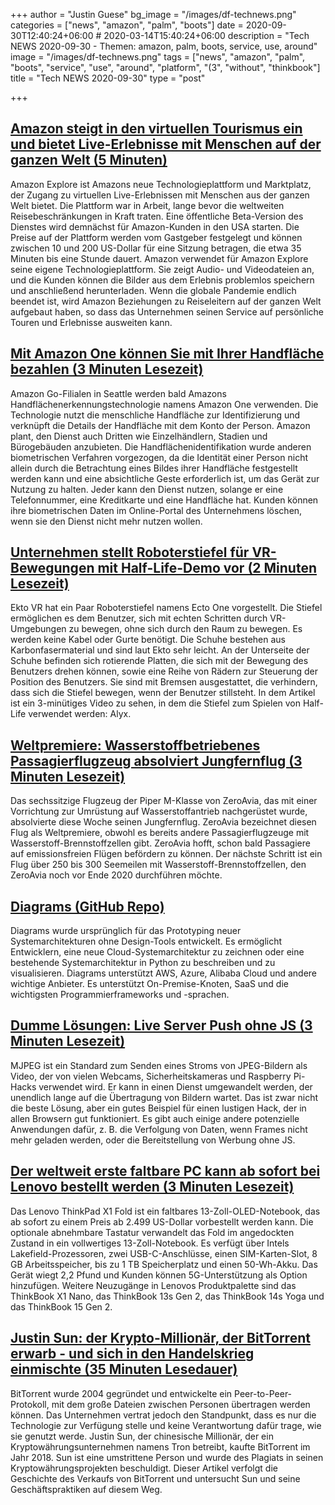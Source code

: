 +++
author = "Justin Guese"
bg_image = "/images/df-technews.png"
categories = ["news", "amazon", "palm", "boots"]
date = 2020-09-30T12:40:24+06:00 # 2020-03-14T15:40:24+06:00
description = "Tech NEWS 2020-09-30 - Themen: amazon, palm, boots, service, use, around"
image = "/images/df-technews.png"
tags = ["news", "amazon", "palm", "boots", "service", "use", "around", "platform", "(3", "without", "thinkbook"]
title = "Tech NEWS 2020-09-30"
type = "post"

+++

## [Amazon steigt in den virtuellen Tourismus ein und bietet Live-Erlebnisse mit Menschen auf der ganzen Welt (5 Minuten)](https://www.geekwire.com/2020/amazon-jumps-virtual-tourism-offering-live-one-one-experiences-around-world//1/01000174de7b84e2-82157f10-6b05-4bc2-8bc0-a82dc51dd6ce-000000/ZHg4HdUT5hxKVY_ucpZZXup9ljfSf7UdY4D5UlA4Lis=160)

 Amazon Explore ist Amazons neue Technologieplattform und Marktplatz, der Zugang zu virtuellen Live-Erlebnissen mit Menschen aus der ganzen Welt bietet. Die Plattform war in Arbeit, lange bevor die weltweiten Reisebeschränkungen in Kraft traten. Eine öffentliche Beta-Version des Dienstes wird demnächst für Amazon-Kunden in den USA starten. Die Preise auf der Plattform werden vom Gastgeber festgelegt und können zwischen 10 und 200 US-Dollar für eine Sitzung betragen, die etwa 35 Minuten bis eine Stunde dauert. Amazon verwendet für Amazon Explore seine eigene Technologieplattform. Sie zeigt Audio- und Videodateien an, und die Kunden können die Bilder aus dem Erlebnis problemlos speichern und anschließend herunterladen. Wenn die globale Pandemie endlich beendet ist, wird Amazon Beziehungen zu Reiseleitern auf der ganzen Welt aufgebaut haben, so dass das Unternehmen seinen Service auf persönliche Touren und Erlebnisse ausweiten kann.

## [Mit Amazon One können Sie mit Ihrer Handfläche bezahlen (3 Minuten Lesezeit)](https://www.theverge.com/2020/9/29/21493094/amazon-one-palm-recognition-hand-payments-amazon-go-store?scrolla=5eb6d68b7fedc32c19ef33b4/1/01000174de7b84e2-82157f10-6b05-4bc2-8bc0-a82dc51dd6ce-000000/6DrafIj8U2wg0rs5bjJujB4SNFpNYzjrqdCCA2c1Xgg=160)

 Amazon Go-Filialen in Seattle werden bald Amazons Handflächenerkennungstechnologie namens Amazon One verwenden. Die Technologie nutzt die menschliche Handfläche zur Identifizierung und verknüpft die Details der Handfläche mit dem Konto der Person. Amazon plant, den Dienst auch Dritten wie Einzelhändlern, Stadien und Bürogebäuden anzubieten. Die Handflächenidentifikation wurde anderen biometrischen Verfahren vorgezogen, da die Identität einer Person nicht allein durch die Betrachtung eines Bildes ihrer Handfläche festgestellt werden kann und eine absichtliche Geste erforderlich ist, um das Gerät zur Nutzung zu halten. Jeder kann den Dienst nutzen, solange er eine Telefonnummer, eine Kreditkarte und eine Handfläche hat. Kunden können ihre biometrischen Daten im Online-Portal des Unternehmens löschen, wenn sie den Dienst nicht mehr nutzen wollen.

## [Unternehmen stellt Roboterstiefel für VR-Bewegungen mit Half-Life-Demo vor (2 Minuten Lesezeit)](https://interestingengineering.com/company-unveils-robot-boots-for-vr-locomotion-with-half-life-demo/1/01000174de7b84e2-82157f10-6b05-4bc2-8bc0-a82dc51dd6ce-000000/hJqBl6MGSk2izjnFYmWmYzcKTCEMOgGL05Hw6UBIpDk=160)

 Ekto VR hat ein Paar Roboterstiefel namens Ecto One vorgestellt. Die Stiefel ermöglichen es dem Benutzer, sich mit echten Schritten durch VR-Umgebungen zu bewegen, ohne sich durch den Raum zu bewegen. Es werden keine Kabel oder Gurte benötigt. Die Schuhe bestehen aus Karbonfasermaterial und sind laut Ekto sehr leicht. An der Unterseite der Schuhe befinden sich rotierende Platten, die sich mit der Bewegung des Benutzers drehen können, sowie eine Reihe von Rädern zur Steuerung der Position des Benutzers. Sie sind mit Bremsen ausgestattet, die verhindern, dass sich die Stiefel bewegen, wenn der Benutzer stillsteht. In dem Artikel ist ein 3-minütiges Video zu sehen, in dem die Stiefel zum Spielen von Half-Life verwendet werden: Alyx.

## [Weltpremiere: Wasserstoffbetriebenes Passagierflugzeug absolviert Jungfernflug (3 Minuten Lesezeit)](https://www.cnbc.com/2020/09/25/hydrogen-powered-passenger-plane-completes-maiden-flight.html/1/01000174de7b84e2-82157f10-6b05-4bc2-8bc0-a82dc51dd6ce-000000/Ke0uXe_SQ_uTZxRpOhJpKh610Vux7Bqqov-IacXZyxo=160)

 Das sechssitzige Flugzeug der Piper M-Klasse von ZeroAvia, das mit einer Vorrichtung zur Umrüstung auf Wasserstoffantrieb nachgerüstet wurde, absolvierte diese Woche seinen Jungfernflug. ZeroAvia bezeichnet diesen Flug als Weltpremiere, obwohl es bereits andere Passagierflugzeuge mit Wasserstoff-Brennstoffzellen gibt. ZeroAvia hofft, schon bald Passagiere auf emissionsfreien Flügen befördern zu können. Der nächste Schritt ist ein Flug über 250 bis 300 Seemeilen mit Wasserstoff-Brennstoffzellen, den ZeroAvia noch vor Ende 2020 durchführen möchte.

## [Diagrams (GitHub Repo)](https://github.com/mingrammer/diagrams/1/01000174de7b84e2-82157f10-6b05-4bc2-8bc0-a82dc51dd6ce-000000/qKN4eINsQCekq67CHEpU8-cGLpSy-G4mqkVBcs0e12g=160)

 Diagrams wurde ursprünglich für das Prototyping neuer Systemarchitekturen ohne Design-Tools entwickelt. Es ermöglicht Entwicklern, eine neue Cloud-Systemarchitektur zu zeichnen oder eine bestehende Systemarchitektur in Python zu beschreiben und zu visualisieren. Diagrams unterstützt AWS, Azure, Alibaba Cloud und andere wichtige Anbieter. Es unterstützt On-Premise-Knoten, SaaS und die wichtigsten Programmierframeworks und -sprachen.

## [Dumme Lösungen: Live Server Push ohne JS (3 Minuten Lesezeit)](https://underjord.io/live-server-push-without-js.html/1/01000174de7b84e2-82157f10-6b05-4bc2-8bc0-a82dc51dd6ce-000000/IufNoQJ1yhQAMC-rjxmBS1-2P3ok_Z7DTcHqFyol8eU=160)

 MJPEG ist ein Standard zum Senden eines Stroms von JPEG-Bildern als Video, der von vielen Webcams, Sicherheitskameras und Raspberry Pi-Hacks verwendet wird. Er kann in einen Dienst umgewandelt werden, der unendlich lange auf die Übertragung von Bildern wartet. Das ist zwar nicht die beste Lösung, aber ein gutes Beispiel für einen lustigen Hack, der in allen Browsern gut funktioniert. Es gibt auch einige andere potenzielle Anwendungen dafür, z. B. die Verfolgung von Daten, wenn Frames nicht mehr geladen werden, oder die Bereitstellung von Werbung ohne JS.

## [Der weltweit erste faltbare PC kann ab sofort bei Lenovo bestellt werden (3 Minuten Lesezeit)](https://www.theverge.com/2020/9/29/21473735/lenovo-thinkpad-x1-fold-foldable-pc-nano-thinkbook-5g-tiger-lake-intel-evo/1/01000174de7b84e2-82157f10-6b05-4bc2-8bc0-a82dc51dd6ce-000000/b7_ctU6vbBziu8ywi7SLgGME8oXf5rJzRUyJHIEwNdY=160)

 Das Lenovo ThinkPad X1 Fold ist ein faltbares 13-Zoll-OLED-Notebook, das ab sofort zu einem Preis ab 2.499 US-Dollar vorbestellt werden kann. Die optionale abnehmbare Tastatur verwandelt das Fold im angedockten Zustand in ein vollwertiges 13-Zoll-Notebook. Es verfügt über Intels Lakefield-Prozessoren, zwei USB-C-Anschlüsse, einen SIM-Karten-Slot, 8 GB Arbeitsspeicher, bis zu 1 TB Speicherplatz und einen 50-Wh-Akku. Das Gerät wiegt 2,2 Pfund und Kunden können 5G-Unterstützung als Option hinzufügen. Weitere Neuzugänge in Lenovos Produktpalette sind das ThinkBook X1 Nano, das ThinkBook 13s Gen 2, das ThinkBook 14s Yoga und das ThinkBook 15 Gen 2.

## [Justin Sun: der Krypto-Millionär, der BitTorrent erwarb - und sich in den Handelskrieg einmischte (35 Minuten Lesedauer)](https://www.theverge.com/21459906/bittorrent-tron-acquisition-justin-sun-us-china/1/01000174de7b84e2-82157f10-6b05-4bc2-8bc0-a82dc51dd6ce-000000/SRHxYZamOcXT2ucuUS11usBqRDd_6Ni5HvT6O9ZrUIs=160)

 BitTorrent wurde 2004 gegründet und entwickelte ein Peer-to-Peer-Protokoll, mit dem große Dateien zwischen Personen übertragen werden können. Das Unternehmen vertrat jedoch den Standpunkt, dass es nur die Technologie zur Verfügung stelle und keine Verantwortung dafür trage, wie sie genutzt werde. Justin Sun, der chinesische Millionär, der ein Kryptowährungsunternehmen namens Tron betreibt, kaufte BitTorrent im Jahr 2018. Sun ist eine umstrittene Person und wurde des Plagiats in seinen Kryptowährungsprojekten beschuldigt. Dieser Artikel verfolgt die Geschichte des Verkaufs von BitTorrent und untersucht Sun und seine Geschäftspraktiken auf diesem Weg.

